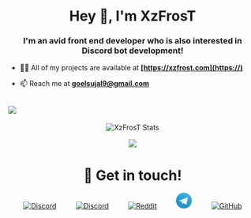 <h1 align="center">Hey 👋, I'm XzFrosT</h1>
<h3 align="center">I'm an avid front end developer who is also interested in Discord bot development!</h3>

- 👨‍💻 All of my projects are available at **[https://xzfrost.com](https://)**

- 📫 Reach me at **[goelsujal9@gmail.com](https://mail.google.com/mail/u/0/?view=cm&fs=1&to=goelsujal9@gmail.com)**
<br>
<div align="left"><img src="https://discord.c99.nl/widget/theme-3/591416431598632980.png"></div>
 <p align="center"> <img align="center" src="https://github-readme-stats.codestackr.vercel.app/api?username=XzFrosT&show_icons=true&hide_border=true&theme=tokyonight" alt="XzFrosT Stats" /></p>
<p align="center"> <img align="center" src="https://github-readme-stats.vercel.app/api/top-langs/?username=XzFrosT&show_icons=true&hide_border=true&theme=tokyonight" /></p>

<h1 align="center">🤝 Get in touch!</h1>
<p align="center">
<a href="https://instagram.com/sujal_goel_10" target="_blank"><img alt="Discord" title="Discord" height="32" width="32" src="https://image.flaticon.com/icons/svg/174/174855.svg"></a>&nbsp;&nbsp;&nbsp;&nbsp;&nbsp;&nbsp;&nbsp;&nbsp;&nbsp;
<a href="https://discord.com/users/581752425858203659" target="_blank"><img alt="Discord" title="Discord" height="32" width="32" src="https://raw.githubusercontent.com/peterthehan/peterthehan/master/assets/discord.svg"></a>&nbsp;&nbsp;&nbsp;&nbsp;&nbsp;&nbsp;&nbsp;&nbsp;&nbsp;
<a href="https://reddit.com/u/sujal-ops-cyber" target="_blank"><img alt="Reddit" title="Reddit" height="32" width="32" src="https://raw.githubusercontent.com/peterthehan/peterthehan/master/assets/reddit.svg"></a>&nbsp;&nbsp;&nbsp;&nbsp;&nbsp;&nbsp;&nbsp;&nbsp;&nbsp;
<a href="https://t.me/sujalgoel" target="_blank"><img alt="Telegram" src="https://raw.githubusercontent.com/github/explore/80688e429a7d4ef2fca1e82350fe8e3517d3494d/topics/telegram/telegram.png" alt="sujal_ops_cyber" height="32" width="32" /></a>&nbsp;&nbsp;&nbsp;&nbsp;&nbsp;&nbsp;&nbsp;&nbsp;&nbsp;
<a href="https://github.com/sujalgoel"><img alt="GitHub" title="GitHub" height="32" width="32" src="https://raw.githubusercontent.com/peterthehan/peterthehan/master/assets/github.svg"></a>
</p>
